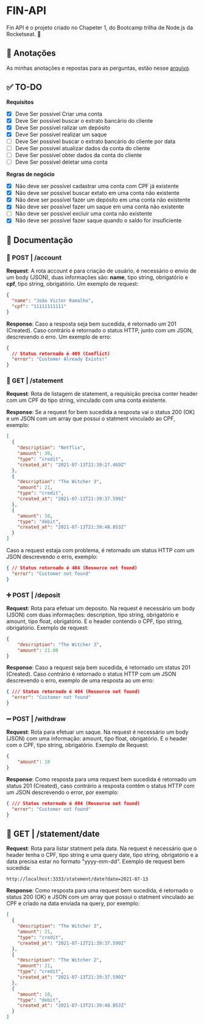 # FIN-API
Fin API é o projeto criado no Chapeter 1, do Bootcamp trilha de Node.js da Rocketseat. 💜

## 📝 Anotações
As minhas anotações e repostas para as perguntas, estão nesse [arquivo](caderno.md).

## ✅ TO-DO
**Requisitos**
- [x] Deve Ser possível Criar uma conta
- [x] Deve Ser possível buscar o extrato bancário do cliente
- [x] Deve Ser possível ralizar um depósito
- [x] Deve Ser possível realizar um saque
- [ ] Deve Ser possível buscar o extrato bancário do cliente por data
- [ ] Deve Ser possível atualizar dados da conta do cliente
- [ ] Deve Ser possível obter dados da conta do cliente
- [ ] Deve Ser possível deletar uma conta

**Regras de negócio**
- [x] Não deve ser possível cadastrar uma conta com CPF já existente
- [x] Não deve ser possível buscar extato em uma conta não existente
- [x] Não deve ser possível fazer um depósito em uma conta não existente
- [x] Não deve ser possível fazer um saque em uma conta não existente
- [ ] Não deve ser possível excluir uma conta não existente
- [x] Não deve ser possível fazer saque quando o saldo for insuficiente

## 📃 Documentação

### 👤 POST | /account 
**Request**: A rota account é para criação de usuário, é necessário o envio de um body (JSON), duas informações são: **name**, tipo string, obrigatório e **cpf**, tipo string, obrigatório. Um exemplo de request:
```json
{
  "name": "João Victor Ramalho",
  "cpf": "11111111111"
}
```
**Response**: Caso a resposta seja bem sucedida, é retornado um 201 (Created). Caso contrário é retornado o status HTTP, junto com um JSON, descrevendo o erro. Um exemplo de erro:
```json
{
  // Status retornado é 409 (Conflict)
  "error": "Customer Already Exists!"
}
```

### 📜 GET | /statement
**Request**: Rota de listagem de statement, a requisição precisa conter header com um CPF do tipo string, vinculado com uma conta existente.

**Response**: Se a request for bem sucedida a resposta vai o status 200 (OK) e um JSON com um array que possui o statment vinculado ao CPF, exemplo:
```JSON
[
  {
    "description": "Netflix",
    "amount": 30,
    "type": "credit",
    "created_at": "2021-07-13T21:39:27.469Z"
  },
  {
    "description": "The Witcher 3",
    "amount": 21,
    "type": "credit",
    "created_at": "2021-07-13T21:39:37.599Z"
  },
  {
    "amount": 10,
    "type": "debit",
    "created_at": "2021-07-13T21:39:48.853Z"
  }
]
```
Caso a request estaja com problema, é retornado um status HTTP com um JSON descrevendo o erro, exemplo:
```json
{ // Status retornado é 404 (Resource not found)
  "error": "Customer not found"
}
```

### ➕ POST | /deposit
**Request**: Rota para efetuar um deposito. Na request é necessário um body (JSON) com duas informações: description, tipo string, obrigatório e amount, tipo float, obrigatório. E o header contendo o CPF, tipo string, obrigatório. Exemplo de request:
```json
{
	"description": "The Witcher 3",
	"amount": 21.00
}
```

**Response**: Caso a request seja bem sucedida, é retornado um status 201 (Created). Caso contrário é retornado o status HTTP com um JSON descrevendo o erro, exemplo de uma resposta ao um erro:
```json
{ /// Status retornado é 404 (Resource not found)
  "error": "Customer not found"
}
```

### ➖ POST | /withdraw
**Request**: Rota para efetuar um saque. Na request é necessário um body (JSON) com uma informação: amount, tipo float, obrigatório. E o header com o CPF, tipo string, obrigatório. Exemplo de Request:
```json
{
	"amount": 10
}
```

**Response**: Como resposta para uma request bem sucedida é retornado um status 201 (Created), caso contrário a resposta contêm o status HTTP com um JSON descrevendo o error, por exemplo:
```json
{ /// Status retornado é 404 (Resource not found)
  "error": "Customer not found"
}
```

## 📅 GET | /statement/date
**Request**: Rota para listar statment pela data. Na request é necessário que o header tenha o CPF, tipo string e uma query date, tipo string, obrigatório e a data precisa estar no formato "yyyy-mm-dd". Exemplo de request bem sucedida:
```
http://localhost:3333/statement/date?date=2021-07-13
```

**Response**: Como resposta para uma request bem sucedida, é retornado o status 200 (OK) e JSON com um array que possui o statment vinculado ao CPF e criado na data enviada na query, por exemplo:
```json
[
  {
    "description": "The Witcher 3",
    "amount": 21,
    "type": "credit",
    "created_at": "2021-07-13T21:39:37.599Z"
  },
  {
    "description": "The Witcher 2",
    "amount": 21,
    "type": "credit",
    "created_at": "2021-07-13T21:39:37.599Z"
  },
  {
    "amount": 10,
    "type": "debit",
    "created_at": "2021-07-13T21:39:48.853Z"
  }
]
```